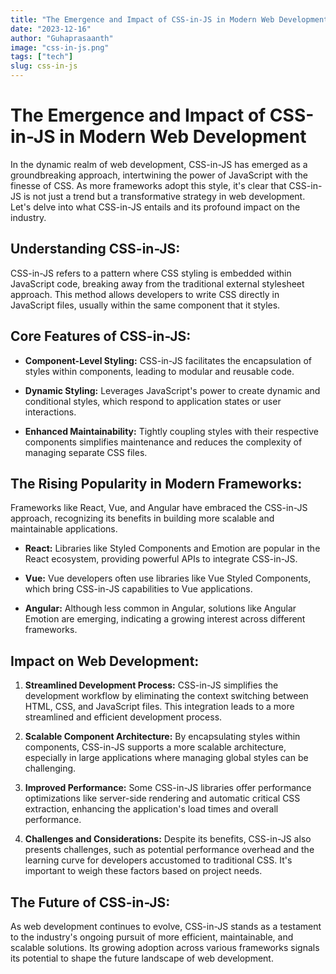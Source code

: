 ```yaml
---
title: "The Emergence and Impact of CSS-in-JS in Modern Web Development"
date: "2023-12-16"
author: "Guhaprasaanth"
image: "css-in-js.png"
tags: ["tech"]
slug: css-in-js
---
```


# The Emergence and Impact of CSS-in-JS in Modern Web Development
In the dynamic realm of web development, CSS-in-JS has emerged as a groundbreaking approach, intertwining the power of JavaScript with the finesse of CSS. As more frameworks adopt this style, it's clear that CSS-in-JS is not just a trend but a transformative strategy in web development. Let's delve into what CSS-in-JS entails and its profound impact on the industry.

## Understanding CSS-in-JS:
CSS-in-JS refers to a pattern where CSS styling is embedded within JavaScript code, breaking away from the traditional external stylesheet approach. This method allows developers to write CSS directly in JavaScript files, usually within the same component that it styles.

## Core Features of CSS-in-JS:
- **Component-Level Styling:** CSS-in-JS facilitates the encapsulation of styles within components, leading to modular and reusable code.

- **Dynamic Styling:** Leverages JavaScript's power to create dynamic and conditional styles, which respond to application states or user interactions.

- **Enhanced Maintainability:** Tightly coupling styles with their respective components simplifies maintenance and reduces the complexity of managing separate CSS files.

## The Rising Popularity in Modern Frameworks:
Frameworks like React, Vue, and Angular have embraced the CSS-in-JS approach, recognizing its benefits in building more scalable and maintainable applications.

 - **React:** Libraries like Styled Components and Emotion are popular in the React ecosystem, providing powerful APIs to integrate CSS-in-JS.

- **Vue:** Vue developers often use libraries like Vue Styled Components, which bring CSS-in-JS capabilities to Vue applications.

- **Angular:** Although less common in Angular, solutions like Angular Emotion are emerging, indicating a growing interest across different frameworks.

## Impact on Web Development:
1. **Streamlined Development Process:**
CSS-in-JS simplifies the development workflow by eliminating the context switching between HTML, CSS, and JavaScript files. This integration leads to a more streamlined and efficient development process.

2. **Scalable Component Architecture:**
By encapsulating styles within components, CSS-in-JS supports a more scalable architecture, especially in large applications where managing global styles can be challenging.

3. **Improved Performance:**
Some CSS-in-JS libraries offer performance optimizations like server-side rendering and automatic critical CSS extraction, enhancing the application's load times and overall performance.

4. **Challenges and Considerations:**
Despite its benefits, CSS-in-JS also presents challenges, such as potential performance overhead and the learning curve for developers accustomed to traditional CSS. It's important to weigh these factors based on project needs.

## The Future of CSS-in-JS:
As web development continues to evolve, CSS-in-JS stands as a testament to the industry's ongoing pursuit of more efficient, maintainable, and scalable solutions. Its growing adoption across various frameworks signals its potential to shape the future landscape of web development.